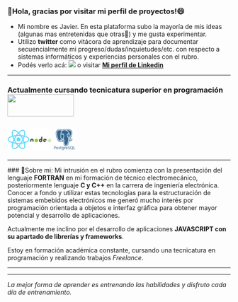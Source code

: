 ### 👋Hola, gracias por visitar mi perfil de proyectos!😄

- Mi nombre es Javier. En esta plataforma subo la mayoría de mis ideas (algunas mas entretenidas que otras🤔) y me gusta experimentar.
- Utilizo <b>twitter</b> como vitácora de aprendizaje para documentar secuencialmente mi progreso/dudas/inquietudes/etc. con respecto a sistemas informáticos y experiencias personales con el rubro.
- Podés verlo acá: <a href="https://twitter.com/juniorhuebra"><img src="https://img.shields.io/twitter/follow/juniorhuebra?color=blue&label=%20twitter&logo=twitter&style=for-the-badge"></img></a> o  visitar  <a href="https://www.linkedin.com/in/javieremanuelhuebra/"><b>Mi perfil de Linkedin</b></a>
<hr>
<div>
<h3>Actualmente cursando tecnicatura superior en programación <a href="https://www.teclab.edu.ar"><img src="https://global-uploads.webflow.com/5e2f2362e479664d4e15718a/5f29e1ec461f7103ed65d32c_Teclab-case-logo.svg" width="150px" height="50px"></img></a><h3> <img src="https://github.com/devicons/devicon/blob/master/icons/react/react-original.svg" width="50px" height="50px"></img><img src="https://github.com/devicons/devicon/blob/master/icons/nodejs/nodejs-original-wordmark.svg" width="50px" height="50px"></img>
 <img src="https://github.com/devicons/devicon/blob/master/icons/postgresql/postgresql-plain-wordmark.svg" width="50px" height="50px"></img>
</div>
<hr>
### 🌱Sobre mi:
Mi intrusión en el rubro comienza con la presentación del lenguaje <b>FORTRAN</b> en mi formación de técnico electromecánico, posteriormente lenguaje <b>C y C++</b> en la carrera de ingeniería electrónica. Conocer a fondo y utilizar estas tecnologías para la estructuración de sistemas embebidos electrónicos me generó mucho interés por programación orientada a objetos e interfaz gráfica para obtener mayor potencial y desarrollo de aplicaciones.

Actualmente me inclino por el desarrollo de aplicaciones <b>JAVASCRIPT con su apartado de librerías y frameworks</b>.

Estoy en formación académica constante, cursando una tecnicatura en programación y realizando trabajos <i>Freelance</i>.
<hr>

<hr>
<i>La mejor forma de aprender es entrenando las habilidades y disfruto cada día de entrenamiento.</i>

<!--
**javierhuebra/javierhuebra** is a ✨ _special_ ✨ repository because its `README.md` (this file) appears on your GitHub profile.

Here are some ideas to get you started:

- 🔭 I’m currently working on ...
- 🌱 I’m currently learning ...
- 👯 I’m looking to collaborate on ...
- 🤔 I’m looking for help with ...
- 💬 Ask me about ...
- 📫 How to reach me: ...
- 😄 Pronouns: ...
- ⚡ Fun fact: ...
-->
